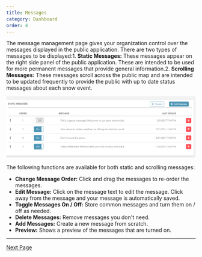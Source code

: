 ```yaml
---
title: Messages
category: Dashboard
order: 4
---
```



The message management page gives your organization control over the messages displayed in the public application. There are two types of messages to be displayed:1. **Static Messages:** These messages appear on the right side panel of the public application. These are intended to be used for more permanent messages that provide general information.2. **Scrolling Messages:** These messages scroll across the public map and are intended to be updated frequently to provide the public with up to date status messages about each snow event.

![Scrolling Messages](/img/scrolling-messages.png)

The following functions are available for both static and scrolling messages:

* **Change Message Order:** Click and drag the messages to re-order the messages.
* **Edit Message:** Click on the message text to edit the message. Click away from the message and your message is automatically saved.
* **Toggle Messages On / Off:** Store common messages and turn them on / off as needed.
* **Delete Messages:** Remove messages you don't need.
* **Add Messages:** Create a new message from scratch.
* **Preview:** Shows a preview of the messages that are turned on.

---
[Next Page](https://primeplow.github.io/dashboard/account/)